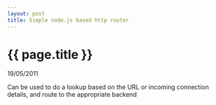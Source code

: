 ```yaml
---
layout: post
title: Simple node.js based http router
---
```


# {{ page.title }}

<p class="meta">19/05/2011</p>

Can be used to do a lookup based on the URL or incoming connection details, and route to the appropriate backend

<script src="http://gist.github.com/311813.js?file=streaming_proxy.js">/**/</script>
